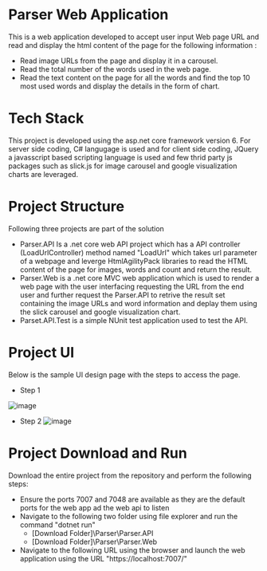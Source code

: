 # Parser Web Application

This is a web application developed to accept user input Web page URL and read and display the html content of the page for the following information :
*  Read image URLs from the page and display it in a carousel.
*  Read the total number of the words used in the web page.
*  Read the text content on the page for all the words and find the top 10 most used words and display the details in the form of chart.

# Tech Stack

This project is developed using the asp.net core framework version 6. For server side coding, C# langugage is used and for client side coding, JQuery a javasscript based scripting language is used and few thrid party js packages such as slick.js for image carousel and google visualization charts are leveraged.  

# Project Structure

Following three projects are part of the solution
*  Parser.API Is a .net core web API project which has a API controller (LoadUrlController) method named "LoadUrl" which takes url parameter of a webpage and leverge HtmlAgilityPack libraries to read the HTML content of the page for images, words and count and return the result.
*  Parser.Web is a .net core MVC web application which is used to render a web page with the user interfacing requesting the URL from the end user and further request the Parser.API to retrive the result set containing the image URLs and word information and deplay them using the slick carousel and google visualization chart.
*  Parset.API.Test is a simple NUnit test application used to test the API.

# Project UI

Below is the sample UI design page with the steps to access the page.

* Step 1

![image](https://user-images.githubusercontent.com/61128349/192678639-17365ce9-9690-4453-ac71-b303fbba55ef.png)

* Step 2
![image](https://user-images.githubusercontent.com/61128349/192678796-5731a5e6-b5bb-4853-a257-fe06ef6e3a31.png)

# Project Download and Run

Download the entire project from the repository and perform the following steps:

* Ensure the ports 7007 and 7048 are available as they are the default ports for the web app ad the web api to listen
* Navigate to the following two folder using file explorer and run the command "dotnet run"
  * [Download Folder]\Parser\Parser.API
  * [Download Folder]\Parser\Parser.Web
* Navigate to the following URL using the browser and launch the web application using the URL "https://localhost:7007/"
